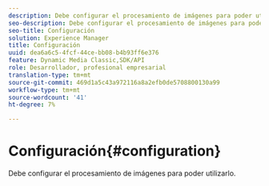 ```yaml
---
description: Debe configurar el procesamiento de imágenes para poder utilizarlo.
seo-description: Debe configurar el procesamiento de imágenes para poder utilizarlo.
seo-title: Configuración
solution: Experience Manager
title: Configuración
uuid: dea6a6c5-4fcf-44ce-bb08-b4b93ff6e376
feature: Dynamic Media Classic,SDK/API
role: Desarrollador, profesional empresarial
translation-type: tm+mt
source-git-commit: 469d1a5c43a972116a8a2efb0de5708800130a99
workflow-type: tm+mt
source-wordcount: '41'
ht-degree: 7%

---
```



# Configuración{#configuration}

Debe configurar el procesamiento de imágenes para poder utilizarlo.

